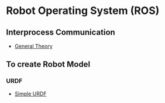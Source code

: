 # Robot Operating System (ROS)


## Interprocess Communication

- [General Theory](https://github.com/Denuwan98/ros/tree/main/Interprocess%20Communiaction)

## To create Robot Model
### URDF 

- [Simple URDF](https://github.com/Denuwan98/ros/tree/main/Interprocess%20Communiaction)
 
